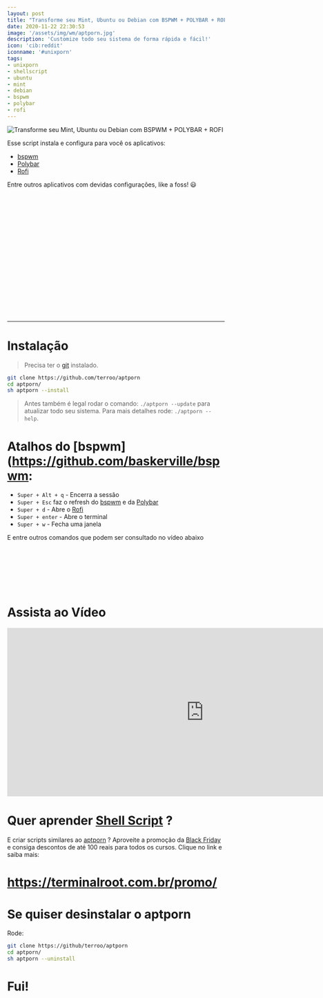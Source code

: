 ```yaml
---
layout: post
title: "Transforme seu Mint, Ubuntu ou Debian com BSPWM + POLYBAR + ROFI"
date: 2020-11-22 22:30:53
image: '/assets/img/wm/aptporn.jpg'
description: 'Customize todo seu sistema de forma rápida e fácil!'
icon: 'cib:reddit'
iconname: '#unixporn'
tags:
- unixporn
- shellscript
- ubuntu
- mint
- debian
- bspwm
- polybar
- rofi
---
```


![Transforme seu Mint, Ubuntu ou Debian com BSPWM + POLYBAR + ROFI](/assets/img/wm/aptporn.jpg)

Esse script instala e configura para você os aplicativos:
+ [bspwm](https://github.com/baskerville/bspwm)
+ [Polybar](https://github.com/polybar/polybar)
+ [Rofi](https://github.com/davatorium/rofi)

Entre outros aplicativos com devidas configurações, like a foss! 😃 

<!-- QUADRADO -->
<script async src="//pagead2.googlesyndication.com/pagead/js/adsbygoogle.js"></script>
<ins class="adsbygoogle"
style="display:inline-block;width:336px;height:280px"
data-ad-client="ca-pub-2838251107855362"
data-ad-slot="5351066970"></ins>
<script>
(adsbygoogle = window.adsbygoogle || []).push({});
</script>

---

# Instalação
> Precisa ter o [git](https://terminalroot.com.br/git/) instalado.

```sh
git clone https://github.com/terroo/aptporn
cd aptporn/
sh aptporn --install
```
> Antes também é legal rodar o comando: `./aptporn --update` para atualizar todo seu sistema. Para mais detalhes rode: `./aptporn --help`.

# Atalhos do [bspwm](https://github.com/baskerville/bspwm:
+ `Super + Alt + q` - Encerra a sessão
+ `Super + Esc` faz o refresh do [bspwm](https://github.com/baskerville/bspwm) e da [Polybar](https://github.com/polybar/polybar)
+ `Super + d` - Abre o [Rofi](https://github.com/davatorium/rofi)
+ `Super + enter` - Abre o terminal
+ `Super + w` - Fecha uma janela

E entre outros comandos que podem ser consultado no vídeo abaixo

<!-- MINI ANÚNCIO -->
<script async src="//pagead2.googlesyndication.com/pagead/js/adsbygoogle.js"></script>
<!-- Games Root -->
<ins class="adsbygoogle"
style="display:inline-block;width:730px;height:95px"
data-ad-client="ca-pub-2838251107855362"
data-ad-slot="5351066970"></ins>
<script>
(adsbygoogle = window.adsbygoogle || []).push({});
</script>

# Assista ao Vídeo
<iframe width="910" height="390" src="https://www.youtube.com/embed/7xuXIj9U9l8" frameborder="0" allow="accelerometer; autoplay; encrypted-media; gyroscope; picture-in-picture" allowfullscreen></iframe> 

# Quer aprender [Shell Script](https://terminalroot.com.br/shell) ?
E criar scripts similares ao [aptporn](https://github.com/terroo/aptporn) ? Aproveite a promoção da [Black Friday](https://terminalroot.com.br/promo) e consiga descontos de até 100 reais para todos os cursos. Clique no link e saiba mais:
# <https://terminalroot.com.br/promo/>



<!-- RETANGULO LARGO -->
<script async src="https://pagead2.googlesyndication.com/pagead/js/adsbygoogle.js"></script>
<!-- Informat -->
<ins class="adsbygoogle"
style="display:block"
data-ad-client="ca-pub-2838251107855362"
data-ad-slot="2327980059"
data-ad-format="auto"
data-full-width-responsive="true"></ins>
<script>
(adsbygoogle = window.adsbygoogle || []).push({});
</script>

# Se quiser desinstalar o aptporn
Rode:
```sh
git clone https://github/terroo/aptporn
cd aptporn/
sh aptporn --uninstall
```

# Fui!



